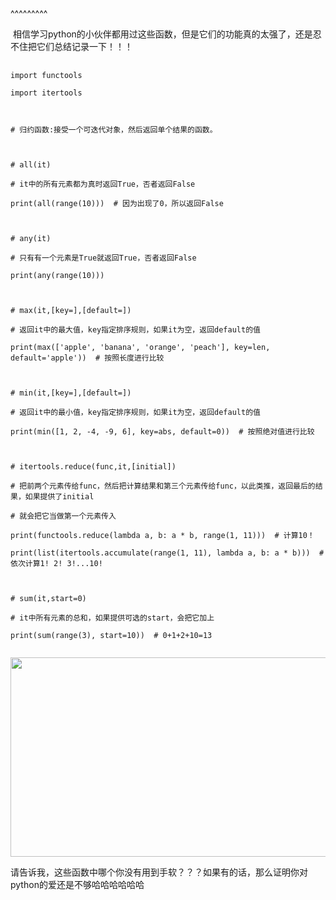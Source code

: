 
<BlogInfo title="python中可迭代的归约函数，功能这么强，你能不爱？ ？ ？" author="白日梦想猿" pv=0 read_times=0 pre_cost_time=49 category="《流畅的python》" tag_list="['归约函数']" create_time="2022.04.18 10:14:45.177403" update_time="2022.04.18 10:14:45" />

^^^^^^^^^
<p>&nbsp;相信学习python的小伙伴都用过这些函数，但是它们的功能真的太强了，还是忍不住把它们总结记录一下！！！</p>

<pre data-widget="codeSnippet">
<code class="hljs language-python"><span class="hljs-keyword">import</span> functools
<span class="hljs-keyword">import</span> itertools

<span class="hljs-comment"># 归约函数:接受一个可迭代对象，然后返回单个结果的函数。</span>

<span class="hljs-comment"># all(it)</span>
<span class="hljs-comment"># it中的所有元素都为真时返回True，否者返回False</span>
<span class="hljs-built_in">print</span>(<span class="hljs-built_in">all</span>(<span class="hljs-built_in">range</span>(<span class="hljs-number">10</span>)))  <span class="hljs-comment"># 因为出现了0，所以返回False</span>

<span class="hljs-comment"># any(it)</span>
<span class="hljs-comment"># 只有有一个元素是True就返回True，否者返回False</span>
<span class="hljs-built_in">print</span>(<span class="hljs-built_in">any</span>(<span class="hljs-built_in">range</span>(<span class="hljs-number">10</span>)))

<span class="hljs-comment"># max(it,[key=],[default=])</span>
<span class="hljs-comment"># 返回it中的最大值，key指定排序规则，如果it为空，返回default的值</span>
<span class="hljs-built_in">print</span>(<span class="hljs-built_in">max</span>([<span class="hljs-string">&#39;apple&#39;</span>, <span class="hljs-string">&#39;banana&#39;</span>, <span class="hljs-string">&#39;orange&#39;</span>, <span class="hljs-string">&#39;peach&#39;</span>], key=<span class="hljs-built_in">len</span>, default=<span class="hljs-string">&#39;apple&#39;</span>))  <span class="hljs-comment"># 按照长度进行比较</span>

<span class="hljs-comment"># min(it,[key=],[default=])</span>
<span class="hljs-comment"># 返回it中的最小值，key指定排序规则，如果it为空，返回default的值</span>
<span class="hljs-built_in">print</span>(<span class="hljs-built_in">min</span>([<span class="hljs-number">1</span>, <span class="hljs-number">2</span>, -<span class="hljs-number">4</span>, -<span class="hljs-number">9</span>, <span class="hljs-number">6</span>], key=<span class="hljs-built_in">abs</span>, default=<span class="hljs-number">0</span>))  <span class="hljs-comment"># 按照绝对值进行比较</span>

<span class="hljs-comment"># itertools.reduce(func,it,[initial])</span>
<span class="hljs-comment"># 把前两个元素传给func，然后把计算结果和第三个元素传给func，以此类推，返回最后的结果，如果提供了initial</span>
<span class="hljs-comment"># 就会把它当做第一个元素传入</span>
<span class="hljs-built_in">print</span>(functools.reduce(<span class="hljs-keyword">lambda</span> a, b: a * b, <span class="hljs-built_in">range</span>(<span class="hljs-number">1</span>, <span class="hljs-number">11</span>)))  <span class="hljs-comment"># 计算10！</span>
<span class="hljs-built_in">print</span>(<span class="hljs-built_in">list</span>(itertools.accumulate(<span class="hljs-built_in">range</span>(<span class="hljs-number">1</span>, <span class="hljs-number">11</span>), <span class="hljs-keyword">lambda</span> a, b: a * b)))  <span class="hljs-comment"># 依次计算1! 2! 3!...10!</span>

<span class="hljs-comment"># sum(it,start=0)</span>
<span class="hljs-comment"># it中所有元素的总和，如果提供可选的start，会把它加上</span>
<span class="hljs-built_in">print</span>(<span class="hljs-built_in">sum</span>(<span class="hljs-built_in">range</span>(<span class="hljs-number">3</span>), start=<span class="hljs-number">10</span>))  <span class="hljs-comment"># 0+1+2+10=13</span>
</code></pre>

<p><img src="../media/image/2022/04/18/image-20220418101439-1.png" style="height:319px; width:900px" /></p>

<p>请告诉我，这些函数中哪个你没有用到手软？？？如果有的话，那么证明你对python的爱还是不够哈哈哈哈哈哈</p>

<p>&nbsp;</p>

<p>&nbsp;</p>

<p>&nbsp;</p>

<p>&nbsp;</p>

<p>&nbsp;</p>

<p>&nbsp;</p>

<p>&nbsp;</p>

<p>&nbsp;</p>

